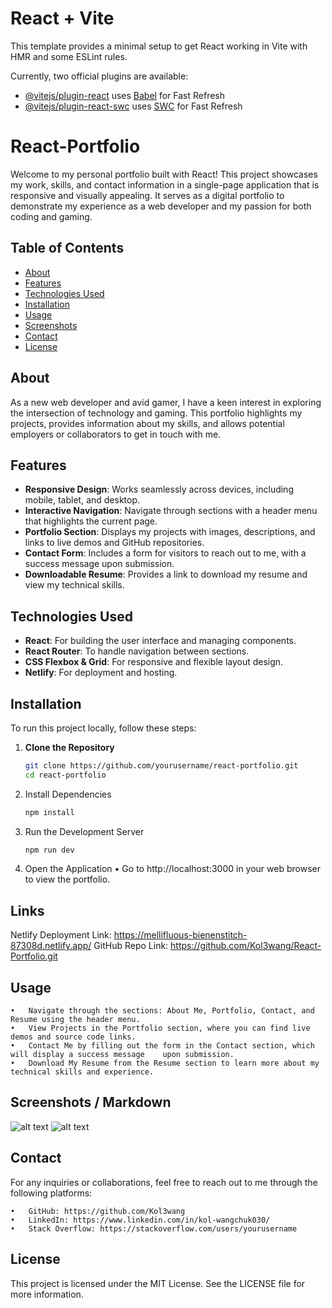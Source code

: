 # React + Vite

This template provides a minimal setup to get React working in Vite with HMR and some ESLint rules.

Currently, two official plugins are available:

- [@vitejs/plugin-react](https://github.com/vitejs/vite-plugin-react/blob/main/packages/plugin-react/README.md) uses [Babel](https://babeljs.io/) for Fast Refresh
- [@vitejs/plugin-react-swc](https://github.com/vitejs/vite-plugin-react-swc) uses [SWC](https://swc.rs/) for Fast Refresh


# React-Portfolio
Welcome to my personal portfolio built with React! This project showcases my work, skills, and contact information in a single-page application that is responsive and visually appealing. It serves as a digital portfolio to demonstrate my experience as a web developer and my passion for both coding and gaming.

## Table of Contents
- [About](#about)
- [Features](#features)
- [Technologies Used](#technologies-used)
- [Installation](#installation)
- [Usage](#usage)
- [Screenshots](#screenshots)
- [Contact](#contact)
- [License](#license)

## About

As a new web developer and avid gamer, I have a keen interest in exploring the intersection of technology and gaming. This portfolio highlights my projects, provides information about my skills, and allows potential employers or collaborators to get in touch with me.

## Features

- **Responsive Design**: Works seamlessly across devices, including mobile, tablet, and desktop.
- **Interactive Navigation**: Navigate through sections with a header menu that highlights the current page.
- **Portfolio Section**: Displays my projects with images, descriptions, and links to live demos and GitHub repositories.
- **Contact Form**: Includes a form for visitors to reach out to me, with a success message upon submission.
- **Downloadable Resume**: Provides a link to download my resume and view my technical skills.

## Technologies Used

- **React**: For building the user interface and managing components.
- **React Router**: To handle navigation between sections.
- **CSS Flexbox & Grid**: For responsive and flexible layout design.
- **Netlify**: For deployment and hosting.

## Installation

To run this project locally, follow these steps:

1. **Clone the Repository**
   ```bash
   git clone https://github.com/yourusername/react-portfolio.git
   cd react-portfolio

2. Install Dependencies
   ```bash
   npm install

3. Run the Development Server
   ```bash
   npm run dev      

4. Open the Application
•	Go to http://localhost:3000 in your web browser to view the portfolio.

 ## Links
  Netlify Deployment Link: https://mellifluous-bienenstitch-87308d.netlify.app/
  GitHub Repo Link: https://github.com/Kol3wang/React-Portfolio.git

 ## Usage

	•	Navigate through the sections: About Me, Portfolio, Contact, and Resume using the header menu.
	•	View Projects in the Portfolio section, where you can find live demos and source code links.
	•	Contact Me by filling out the form in the Contact section, which will display a success message    upon submission.
	•	Download My Resume from the Resume section to learn more about my technical skills and experience.

 ## Screenshots / Markdown
 ![alt text](<src/Markdown/Screenshot 2024-10-08 at 10.25.19 PM.png>)
 ![alt text](<src/Markdown/Screenshot 2024-10-08 at 10.24.26 PM.png>)
 
 ## Contact

 For any inquiries or collaborations, feel free to reach out to me through the following platforms:

	•	GitHub: https://github.com/Kol3wang
	•	LinkedIn: https://www.linkedin.com/in/kol-wangchuk030/
	•	Stack Overflow: https://stackoverflow.com/users/yourusername    

 ## License 
 This project is licensed under the MIT License. See the LICENSE file for more information.